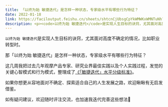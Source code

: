 ```yaml
---
title: 「以终为始 敏捷迭代」是怎样一种状态，专家级水平有哪些行为特征？
date: 2022-01-18
link: https://faciloutput.feishu.cn/sheets/shtcnCjUbsgCpYkWMWKxWMNTuNh?sheet=f08271
description: <p><code>以终为始 敏捷迭代</code>是实现人生目标的诀窍，尤其面对高度不确定的情况，比如职业转型时。</p><p>那「以终为始 敏捷迭代」是怎样一种状态，专家级水平有哪些行为特征？</p><p>这几周我把过去几年观摩产品专家、研究业界最佳实践以及个人实践过程，发觉的关键心智模式和行为模式，整理成了<a href="https://faciloutput.feishu.cn/sheets/shtcnCjUbsgCpYkWMWKxWMNTuNh?sheet=f08271" target="_blank" rel="noopener">《「敏捷迭代」水平分级标准》</a>。</p><p>如果你想更从容地面对不确定、探索适合自己的人生发展之路，欢迎瞅瞅有无启发借鉴。</p><p>如有疑问建议，欢迎随时评注交流，也加速我迭代完善这些想法🤗</p>
---
```


`以终为始 敏捷迭代`是实现人生目标的诀窍，尤其面对高度不确定的情况，比如职业转型时。

那「以终为始 敏捷迭代」是怎样一种状态，专家级水平有哪些行为特征？

这几周我把过去几年观摩产品专家、研究业界最佳实践以及个人实践过程，发觉的关键心智模式和行为模式，整理成了[《「敏捷迭代」水平分级标准》](https://faciloutput.feishu.cn/sheets/shtcnCjUbsgCpYkWMWKxWMNTuNh?sheet=f08271)。

如果你想更从容地面对不确定、探索适合自己的人生发展之路，欢迎瞅瞅有无启发借鉴。

如有疑问建议，欢迎随时评注交流，也加速我迭代完善这些想法🤗
